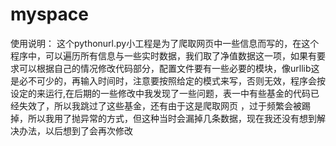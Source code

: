 # myspace
使用说明：
    这个pythonurl.py小工程是为了爬取网页中一些信息而写的，在这个程序中，可以遍历所有信息与一些实时数据，我们取了净值数据这一项，如果有要求可以根据自己的情况修改代码部分，配置文件要有一些必要的模块，像urllib这是必不可少的，再输入时间时，注意要按照给定的模式来写，否则无效，程序会按设定的来运行,在后期的一些修改中我发现了一些问题，表一中有些基金的代码已经失效了，所以我跳过了这些基金，还有由于这是爬取网页 ，过于频繁会被踢掉，所以我用了抛异常的方式，但这种当时会漏掉几条数据，现在我还没有想到解决办法，以后想到了会再次修改
